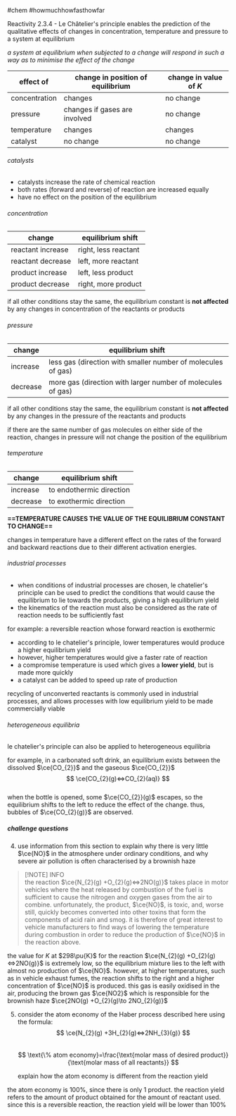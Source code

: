 #chem #howmuchhowfasthowfar  
  
Reactivity 2.3.4 - Le Châtelier's principle enables the prediction of the qualitative effects of changes in concentration, temperature and pressure to a system at equilibrium  
  
*a system at equilibrium when subjected to a change will respond in such a way as to minimise the effect of the change*  
  
| effect of     | change in position of equilibrium | change in value of $K$ |  
| ------------- | --------------------------------- | ---------------------- |  
| concentration | changes                           | no change              |  
| pressure      | changes if gases are involved     | no change              |  
| temperature   | changes                           | changes                |  
| catalyst      | no change                         | no change              |  
  
###### catalysts  
- catalysts increase the rate of chemical reaction  
- both rates (forward and reverse) of reaction are increased equally  
- have no effect on the position of the equilibrium  
  
###### concentration  
| change            | equilibrium shift    |  
| ----------------- | -------------------- |  
| reactant increase | right, less reactant |  
| reactant decrease | left, more reactant  |  
| product increase  | left, less product   |  
| product decrease  | right, more product  |  
  
if all other conditions stay the same, the equilibrium constant is **not affected** by any changes in concentration of the reactants or products  
  
###### pressure  
  
| change   | equilibrium shift                                            |  
| -------- | ------------------------------------------------------------ |  
| increase | less gas (direction with smaller number of molecules of gas) |  
| decrease | more gas (direction with larger number of molecules of gas)  |  
  
if all other conditions stay the same, the equilibrium constant is **not affected** by any changes in the pressure of the reactants and products  
  
if there are the same number of gas molecules on either side of the reaction, changes in pressure will not change the position of the equilibrium  
  
###### temperature  
| change   | equilibrium shift        |  
| -------- | ------------------------ |  
| increase | to endothermic direction |  
| decrease | to exothermic direction  |  
  
**==TEMPERATURE CAUSES THE VALUE OF THE EQUILIBRIUM CONSTANT TO CHANGE==**  
  
changes in temperature have a different effect on the rates of the forward and backward reactions due to their different activation energies.  
  
###### industrial processes  
- when conditions of industrial processes are chosen, le chatelier's principle can be used to predict the conditions that would cause the equilibrium to lie towards the products, giving a high equilibrium yield  
- the kinematics of the reaction must also be considered as the rate of reaction needs to be sufficiently fast  
  
for example: a reversible reaction whose forward reaction is exothermic  
- according to le chatelier's principle, lower temperatures would produce a higher equilibrium yield  
- however, higher temperatures would give a faster rate of reaction  
- a compromise temperature is used which gives a **lower yield**, but is made more quickly  
- a catalyst can be added to speed up rate of production  
  
recycling of unconverted reactants is commonly used in industrial processes, and allows processes with low equilibrium yield to be made commercially viable  
  
###### heterogeneous equilibria  
le chatelier's principle can also be applied to heterogeneous equilibria  
  
for example, in a carbonated soft drink, an equilibrium exists between the dissolved $\ce{CO_{2}}$ and the gaseous $\ce{CO_{2}}$  
$$  
\ce{CO_{2}(g)<=>CO_{2}(aq)}  
$$  
when the bottle is opened, some $\ce{CO_{2}}(g)$ escapes, so the equilibrium shifts to the left to reduce the effect of the change. thus, bubbles of $\ce{CO_{2}(g)}$ are observed.  
  
##### challenge questions  
4. use information from this section to explain why there is very little $\ce{NO}$ in the atmosphere under ordinary conditions, and why severe air pollution is often characterised by a brownish haze  
  
  
> [!NOTE] INFO  
> the reaction $\ce{N_{2}(g) +O_{2}(g)<=>2NO(g)}$ takes place in motor vehicles where the heat released by combustion of the fuel is sufficient to cause the nitrogen and oxygen gases from the air to combine. unfortunately, the product, $\ce{NO}$, is toxic, and, worse still, quickly becomes converted into other toxins that form the components of acid rain and smog. it is therefore of great interest to vehicle manufacturers to find ways of lowering the temperature during combustion in order to reduce the production of $\ce{NO}$ in the reaction above.  
  
the value for $K$ at $298\pu{K}$ for the reaction $\ce{N_{2}(g) +O_{2}(g)<=>2NO(g)}$ is extremely low, so the equilibrium mixture lies to the left with almost no production of $\ce{NO}$. however, at higher temperatures, such as in vehicle exhaust fumes, the reaction shifts to the right and a higher concentration of $\ce{NO}$ is produced. this gas is easily oxidised in the air, producing the brown gas $\ce{NO2}$ which is responsible for the brownish haze $\ce{2NO(g) +O_{2}(g)\to 2NO_{2}(g)}$  
  
5. consider the atom economy of the Haber process described here using the formula:  
$$  
\ce{N_{2}(g) +3H_{2}(g)<=>2NH_{3}(g)}  
$$  
$$  
\text{\% atom economy}=\frac{\text{molar mass of desired product}}{\text{molar mass of all reactants}}  
$$  
  
	explain how the atom economy is different from the reaction yield  
  
the atom economy is 100%, since there is only 1 product. the reaction yield refers to the amount of product obtained for the amount of reactant used. since this is a reversible reaction, the reaction yield will be lower than 100%